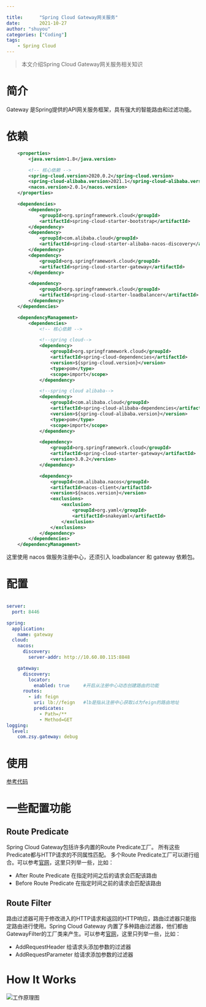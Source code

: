 ```yaml
---

title:      "Spring Cloud Gateway网关服务"
date:       2021-10-27
author: "shuyou"
categories: ["Coding"]
tags:
    - Spring Cloud
---
```


>本文介绍Spring Cloud Gateway网关服务相关知识

# 简介
Gateway 是Spring提供的API网关服务框架，具有强大的智能路由和过滤功能。

# 依赖

```xml
    <properties>
        <java.version>1.8</java.version>

        <!-- 核心依赖 -->
        <spring-cloud.version>2020.0.2</spring-cloud.version>
        <spring-cloud-alibaba.version>2021.1</spring-cloud-alibaba.version>
        <nacos.version>2.0.1</nacos.version>
    </properties>

    <dependencies>
        <dependency>
            <groupId>org.springframework.cloud</groupId>
            <artifactId>spring-cloud-starter-bootstrap</artifactId>
        </dependency>
        <dependency>
            <groupId>com.alibaba.cloud</groupId>
            <artifactId>spring-cloud-starter-alibaba-nacos-discovery</artifactId>
        </dependency>
        <dependency>
            <groupId>org.springframework.cloud</groupId>
            <artifactId>spring-cloud-starter-gateway</artifactId>
        </dependency>

        <dependency>
            <groupId>org.springframework.cloud</groupId>
            <artifactId>spring-cloud-starter-loadbalancer</artifactId>
        </dependency>
    </dependencies>

    <dependencyManagement>
        <dependencies>
            <!-- 核心依赖 -->

            <!--spring cloud-->
            <dependency>
                <groupId>org.springframework.cloud</groupId>
                <artifactId>spring-cloud-dependencies</artifactId>
                <version>${spring-cloud.version}</version>
                <type>pom</type>
                <scope>import</scope>
            </dependency>

            <!--spring cloud alibaba-->
            <dependency>
                <groupId>com.alibaba.cloud</groupId>
                <artifactId>spring-cloud-alibaba-dependencies</artifactId>
                <version>${spring-cloud-alibaba.version}</version>
                <type>pom</type>
                <scope>import</scope>
            </dependency>

            <dependency>
                <groupId>org.springframework.cloud</groupId>
                <artifactId>spring-cloud-starter-gateway</artifactId>
                <version>3.0.2</version>
            </dependency>

            <dependency>
                <groupId>com.alibaba.nacos</groupId>
                <artifactId>nacos-client</artifactId>
                <version>${nacos.version}</version>
                <exclusions>
                    <exclusion>
                        <groupId>org.yaml</groupId>
                        <artifactId>snakeyaml</artifactId>
                    </exclusion>
                </exclusions>
            </dependency>
        </dependencies>
    </dependencyManagement>

```
这里使用 nacos 做服务注册中心，还须引入 loadbalancer 和 gateway 依赖包。

# 配置

```yaml

server:
  port: 8446

spring:
  application:
    name: gateway
  cloud:
    nacos:
      discovery:
        server-addr: http://10.60.80.115:8848

    gateway:
      discovery:
        locator:    
          enabled: true     #开启从注册中心动态创建路由的功能
      routes:
        - id: feign
          uri: lb://feign   #lb是指从注册中心获取id为feign的路由地址
          predicates:
            - Path=/**
            - Method=GET
logging:
  level:
    com.zsy.gateway: debug

```

# 使用

[参考代码](https://github.com/ZouShuYou/spring-cloud-samples/tree/main/spring-cloud-gateway)

# 一些配置功能

## Route Predicate
Spring Cloud Gateway包括许多内置的Route Predicate工厂。 所有这些Predicate都与HTTP请求的不同属性匹配。 多个Route Predicate工厂可以进行组合。可以参考[官网](https://docs.spring.io/spring-cloud-gateway/docs/current/reference/html/#gateway-request-predicates-factories)，这里只列举一些，比如：
-   After Route Predicate       在指定时间之后的请求会匹配该路由
-   Before Route Predicate      在指定时间之前的请求会匹配该路由

## Route Filter

路由过滤器可用于修改进入的HTTP请求和返回的HTTP响应，路由过滤器只能指定路由进行使用。Spring Cloud Gateway 内置了多种路由过滤器，他们都由GatewayFilter的工厂类来产生。可以参考[官网](https://docs.spring.io/spring-cloud-gateway/docs/current/reference/html/#gatewayfilter-factories)，这里只列举一些，比如：
-   AddRequestHeader        给请求头添加参数的过滤器
-   AddRequestParameter     给请求添加参数的过滤器

# How It Works

![工作原理图](https://docs.spring.io/spring-cloud-gateway/docs/current/reference/html/images/spring_cloud_gateway_diagram.png)
